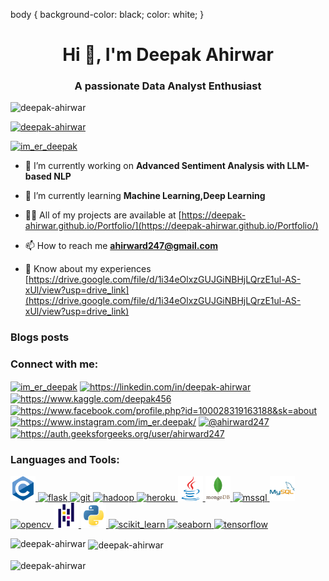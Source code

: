 
 body {
      background-color: black;
      color: white;
    }
<h1 align="center">Hi 👋, I'm Deepak Ahirwar</h1>
<h3 align="center">A passionate Data Analyst Enthusiast</h3>

<p align="left"> <img src="https://komarev.com/ghpvc/?username=deepak-ahirwar&label=Profile%20views&color=0e75b6&style=flat" alt="deepak-ahirwar" /> </p>

<p align="left"> <a href="https://github.com/ryo-ma/github-profile-trophy"><img src="https://github-profile-trophy.vercel.app/?username=deepak-ahirwar" alt="deepak-ahirwar" /></a> </p>

<p align="left"> <a href="https://twitter.com/im_er_deepak" target="blank"><img src="https://img.shields.io/twitter/follow/im_er_deepak?logo=twitter&style=for-the-badge" alt="im_er_deepak" /></a> </p>

- 🔭 I’m currently working on **Advanced Sentiment Analysis with LLM-based NLP**

- 🌱 I’m currently learning **Machine Learning,Deep Learning**

- 👨‍💻 All of my projects are available at [https://deepak-ahirwar.github.io/Portfolio/](https://deepak-ahirwar.github.io/Portfolio/)

- 📫 How to reach me **ahirward247@gmail.com**

- 📄 Know about my experiences [https://drive.google.com/file/d/1i34eOlxzGUJGiNBHjLQrzE1ul-AS-xUl/view?usp=drive_link](https://drive.google.com/file/d/1i34eOlxzGUJGiNBHjLQrzE1ul-AS-xUl/view?usp=drive_link)

### Blogs posts
<!-- BLOG-POST-LIST:START -->
<!-- BLOG-POST-LIST:END -->

<h3 align="left">Connect with me:</h3>
<p align="left">
<a href="https://twitter.com/im_er_deepak" target="blank"><img align="center" src="https://raw.githubusercontent.com/rahuldkjain/github-profile-readme-generator/master/src/images/icons/Social/twitter.svg" alt="im_er_deepak" height="30" width="40" /></a>
<a href="https://linkedin.com/in/https://linkedin.com/in/deepak-ahirwar" target="blank"><img align="center" src="https://raw.githubusercontent.com/rahuldkjain/github-profile-readme-generator/master/src/images/icons/Social/linked-in-alt.svg" alt="https://linkedin.com/in/deepak-ahirwar" height="30" width="40" /></a>
<a href="https://kaggle.com/https://www.kaggle.com/deepak456" target="blank"><img align="center" src="https://raw.githubusercontent.com/rahuldkjain/github-profile-readme-generator/master/src/images/icons/Social/kaggle.svg" alt="https://www.kaggle.com/deepak456" height="30" width="40" /></a>
<a href="https://fb.com/https://www.facebook.com/profile.php?id=100028319163188&sk=about" target="blank"><img align="center" src="https://raw.githubusercontent.com/rahuldkjain/github-profile-readme-generator/master/src/images/icons/Social/facebook.svg" alt="https://www.facebook.com/profile.php?id=100028319163188&sk=about" height="30" width="40" /></a>
<a href="https://instagram.com/https://www.instagram.com/im_er.deepak/" target="blank"><img align="center" src="https://raw.githubusercontent.com/rahuldkjain/github-profile-readme-generator/master/src/images/icons/Social/instagram.svg" alt="https://www.instagram.com/im_er.deepak/" height="30" width="40" /></a>
<a href="https://medium.com/@ahirward247" target="blank"><img align="center" src="https://raw.githubusercontent.com/rahuldkjain/github-profile-readme-generator/master/src/images/icons/Social/medium.svg" alt="@ahirward247" height="30" width="40" /></a>
<a href="https://auth.geeksforgeeks.org/user/https://auth.geeksforgeeks.org/user/ahirward247" target="blank"><img align="center" src="https://raw.githubusercontent.com/rahuldkjain/github-profile-readme-generator/master/src/images/icons/Social/geeks-for-geeks.svg" alt="https://auth.geeksforgeeks.org/user/ahirward247" height="30" width="40" /></a>
</p>

<h3 align="left">Languages and Tools:</h3>
<p align="left"> <a href="https://www.cprogramming.com/" target="_blank" rel="noreferrer"> <img src="https://raw.githubusercontent.com/devicons/devicon/master/icons/c/c-original.svg" alt="c" width="40" height="40"/> </a> <a href="https://flask.palletsprojects.com/" target="_blank" rel="noreferrer"> <img src="https://www.vectorlogo.zone/logos/pocoo_flask/pocoo_flask-icon.svg" alt="flask" width="40" height="40"/> </a> <a href="https://git-scm.com/" target="_blank" rel="noreferrer"> <img src="https://www.vectorlogo.zone/logos/git-scm/git-scm-icon.svg" alt="git" width="40" height="40"/> </a> <a href="https://hadoop.apache.org/" target="_blank" rel="noreferrer"> <img src="https://www.vectorlogo.zone/logos/apache_hadoop/apache_hadoop-icon.svg" alt="hadoop" width="40" height="40"/> </a> <a href="https://heroku.com" target="_blank" rel="noreferrer"> <img src="https://www.vectorlogo.zone/logos/heroku/heroku-icon.svg" alt="heroku" width="40" height="40"/> </a> <a href="https://www.java.com" target="_blank" rel="noreferrer"> <img src="https://raw.githubusercontent.com/devicons/devicon/master/icons/java/java-original.svg" alt="java" width="40" height="40"/> </a> <a href="https://www.mongodb.com/" target="_blank" rel="noreferrer"> <img src="https://raw.githubusercontent.com/devicons/devicon/master/icons/mongodb/mongodb-original-wordmark.svg" alt="mongodb" width="40" height="40"/> </a> <a href="https://www.microsoft.com/en-us/sql-server" target="_blank" rel="noreferrer"> <img src="https://www.svgrepo.com/show/303229/microsoft-sql-server-logo.svg" alt="mssql" width="40" height="40"/> </a> <a href="https://www.mysql.com/" target="_blank" rel="noreferrer"> <img src="https://raw.githubusercontent.com/devicons/devicon/master/icons/mysql/mysql-original-wordmark.svg" alt="mysql" width="40" height="40"/> </a> <a href="https://opencv.org/" target="_blank" rel="noreferrer"> <img src="https://www.vectorlogo.zone/logos/opencv/opencv-icon.svg" alt="opencv" width="40" height="40"/> </a> <a href="https://pandas.pydata.org/" target="_blank" rel="noreferrer"> <img src="https://raw.githubusercontent.com/devicons/devicon/2ae2a900d2f041da66e950e4d48052658d850630/icons/pandas/pandas-original.svg" alt="pandas" width="40" height="40"/> </a> <a href="https://www.python.org" target="_blank" rel="noreferrer"> <img src="https://raw.githubusercontent.com/devicons/devicon/master/icons/python/python-original.svg" alt="python" width="40" height="40"/> </a> <a href="https://scikit-learn.org/" target="_blank" rel="noreferrer"> <img src="https://upload.wikimedia.org/wikipedia/commons/0/05/Scikit_learn_logo_small.svg" alt="scikit_learn" width="40" height="40"/> </a> <a href="https://seaborn.pydata.org/" target="_blank" rel="noreferrer"> <img src="https://seaborn.pydata.org/_images/logo-mark-lightbg.svg" alt="seaborn" width="40" height="40"/> </a> <a href="https://www.tensorflow.org" target="_blank" rel="noreferrer"> <img src="https://www.vectorlogo.zone/logos/tensorflow/tensorflow-icon.svg" alt="tensorflow" width="40" height="40"/> </a> </p>

<p><img align="left" src="https://github-readme-stats.vercel.app/api/top-langs?username=deepak-ahirwar&show_icons=true&locale=en&layout=compact" alt="deepak-ahirwar" /></p>

<p>&nbsp;<img align="center" src="https://github-readme-stats.vercel.app/api?username=deepak-ahirwar&show_icons=true&locale=en" alt="deepak-ahirwar" /></p>

<p><img align="center" src="https://github-readme-streak-stats.herokuapp.com/?user=deepak-ahirwar&" alt="deepak-ahirwar" /></p>
